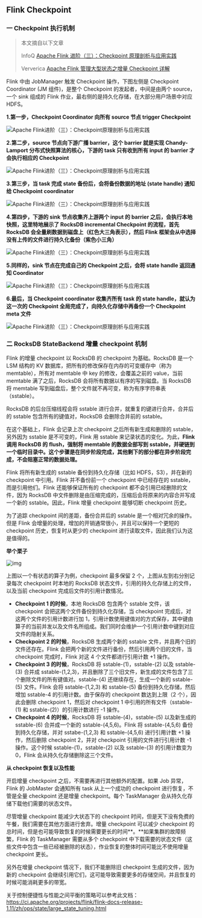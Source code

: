## Flink Checkpoint

### 一 Checkpoint 执行机制

> 本文摘自以下文章
>
> InfoQ [Apache Flink 进阶（三）：Checkpoint 原理剖析与应用实践](https://www.infoq.cn/article/WkGozMQQExq6Xm5eJl1E)
>
> Ververica [Apache Flink 管理大型状态之增量 Checkpoint 详解](https://ververica.cn/developers/manage-large-state-incremental-checkpoint/)

Flink 中由 JobManager 触发 Checkpoint 操作，下图左侧是 Checkpoint Coordinator (JM 组件)，是整个 Checkpoint 的发起者，中间是由两个 source，一个 sink 组成的 Flink 作业，最右侧的是持久化存储，在大部分用户场景中对应 HDFS。

**1.第一步，Checkpoint Coordinator 向所有 source 节点 trigger Checkpoint**

![Apache Flink进阶（三）：Checkpoint原理剖析与应用实践](https://static001.infoq.cn/resource/image/81/1f/817090dc706a6bc3f97ce2b5045f651f.png)

**2.第二步，source 节点向下游广播 barrier，这个 barrier 就是实现 Chandy-Lamport 分布式快照算法的核心，下游的 task 只有收到所有 input 的 barrier 才会执行相应的 Checkpoint**

![Apache Flink进阶（三）：Checkpoint原理剖析与应用实践](https://static001.infoq.cn/resource/image/e8/1a/e834a9fb615fc44e1d484a41ce858f1a.png)

**3.第三步，当 task 完成 state 备份后，会将备份数据的地址 (state handle) 通知给 Checkpoint coordinator**

![Apache Flink进阶（三）：Checkpoint原理剖析与应用实践](https://static001.infoq.cn/resource/image/38/42/38063dfab59c73f657d9eebef9216d42.png)

**4.第四步，下游的 sink 节点收集齐上游两个 input 的 barrier 之后，会执行本地快照，这里特地展示了 RocksDB incremental Checkpoint 的流程，首先 RocksDB 会全量刷数据到磁盘上（红色大三角表示），然后 Flink 框架会从中选择没有上传的文件进行持久化备份（紫色小三角）**

![Apache Flink进阶（三）：Checkpoint原理剖析与应用实践](https://static001.infoq.cn/resource/image/32/5d/324f573d9f0d66b3544230b0ca639e5d.png)

**5.同样的，sink 节点在完成自己的 Checkpoint 之后，会将 state handle 返回通知 Coordinator**

![Apache Flink进阶（三）：Checkpoint原理剖析与应用实践](https://static001.infoq.cn/resource/image/3b/95/3b0a07e86d16002d35dfe29b55a66c95.png)

**6.最后，当 Checkpoint coordinator 收集齐所有 task 的 state handle，就认为这一次的 Checkpoint 全局完成了，向持久化存储中再备份一个 Checkpoint meta 文件**

![Apache Flink进阶（三）：Checkpoint原理剖析与应用实践](https://static001.infoq.cn/resource/image/22/a7/2213f88974555dcb5e3f21ada20030a7.png)

### 二 RocksDB StateBackend 增量 checkpoint 机制

Flink 的增量 checkpoint 以 RocksDB 的 checkpoint 为基础。RocksDB 是一个 LSM 结构的 KV 数据库，把所有的修改保存在内存的可变缓存中（称为 memtable），所有对 memtable 中 key 的修改，会覆盖之前的 value，当前 memtable 满了之后，RocksDB 会将所有数据以有序的写到磁盘。当 RocksDB 将 memtable 写到磁盘后，整个文件就不再可变，称为有序字符串表（sstable）。

RocksDB 的后台压缩线程会将 sstable 进行合并，就重复的键进行合并，合并后的 sstable 包含所有的键值对，RocksDB 会删除合并前的 sstable。

在这个基础上，Flink 会记录上次 checkpoint 之后所有新生成和删除的 sstable，另外因为 sstable 是不可变的，Flink 用 sstable 来记录状态的变化。为此，**Flink 调用 RocksDB 的 flush，强制将 memtable 的数据全部写到 sstable，并硬链到一个临时目录中。这个步骤是在同步阶段完成，其他剩下的部分都在异步阶段完成，不会阻塞正常的数据处理。**

Flink 将所有新生成的 sstable 备份到持久化存储（比如 HDFS，S3），并在新的 checkpoint 中引用。Flink 并不备份前一个 checkpoint 中已经存在的 sstable，而是引用他们。Flink 还能够保证所有的 checkpoint 都不会引用已经删除的文件，因为 RocksDB 中文件删除是由压缩完成的，压缩后会将原来的内容合并写成一个新的 sstable。因此，Flink 增量 checkpoint 能够切断 checkpoint 历史。

为了追踪 checkpoint 间的差距，备份合并后的 sstable 是一个相对冗余的操作。但是 Flink 会增量的处理，增加的开销通常很小，并且可以保持一个更短的 checkpoint 历史，恢复时从更少的 checkpoint 进行读取文件，因此我们认为这是值得的。

**举个栗子**

![img](https://ververica.cn/wp-content/uploads/2019/09/Checkpoint-.jpg)

上图以一个有状态的算子为例，checkpoint 最多保留 2 个，上图从左到右分别记录每次 checkpoint 时本地的 RocksDB 状态文件，引用的持久化存储上的文件，以及当前 checkpoint 完成后文件的引用计数情况。

- **Checkpoint 1 的时候**，本地 RocksDB 包含两个 sstable 文件，该 checkpoint 会把这两个文件备份到持久化存储，当 checkpoint 完成后，对这两个文件的引用计数进行加 1，引用计数使用键值对的方式保存，其中键由算子的当前并发以及文件名所组成。我们同时会维护一个引用计数中键到对应文件的隐射关系。
- **Checkpoint 2 的时候**，RocksDB 生成两个新的 sstable 文件，并且两个旧的文件还存在。Flink 会把两个新的文件进行备份，然后引用两个旧的文件，当 checkpoint 完成时，Flink 对这 4 个文件都进行引用计数 +1 操作。
- **Checkpoint 3 的时候**，RocksDB 将 sstable-(1)，sstable-(2) 以及 sstable-(3) 合并成 sstable-(1,2,3)，并且删除了三个旧文件，新生成的文件包含了三个删除文件的所有键值对。sstable-(4) 还继续存在，生成一个新的 sstable-(5) 文件。Flink 会将 sstable-(1,2,3) 和 sstable-(5) 备份到持久化存储，然后增加 sstable-4 的引用计数。由于保存的 checkpoint 数达到上限（2 个），因此会删除 checkpoint 1，然后对 checkpoint 1 中引用的所有文件（sstable-(1) 和 sstable-(2)）的引用计数进行 -1 操作。
- **Checkpoint 4 的时候**，RocksDB 将 sstable-(4)，sstable-(5) 以及新生成的 sstable-(6) 合并成一个新的 sstable-(4,5,6)。Flink 将 sstable-(4,5,6) 备份到持久化存储，并对 sstabe-(1,2,3) 和 sstable-(4,5,6) 进行引用计数 +1 操作，然后删除 checkpoint 2，并对 checkpoint 引用的文件进行引用计数 -1 操作。这个时候 sstable-(1)，sstable-(2) 以及 sstable-(3) 的引用计数变为 0，Flink 会从持久化存储删除这三个文件。

**从 checkpoint 恢复以及性能**

开启增量 checkpoint 之后，不需要再进行其他额外的配置。如果 Job 异常，Flink 的 JobMaster 会通知所有 task 从上一个成功的 checkpoint 进行恢复，不管是全量 checkpoint 还是增量 checkpoint。每个 TaskManager 会从持久化存储下载他们需要的状态文件。

尽管增量 checkpoint 能减少大状态下的 checkpoint 时间，但是天下没有免费的午餐，我们需要在其他方面进行舍弃。增量 checkpoint 可以减少 checkpoint 的总时间，但是也可能导致恢复的时候需要更长的时间**。**如果集群的故障频繁，Flink 的 TaskManager 需要从多个 checkpoint 中下载需要的状态文件（这些文件中包含一些已经被删除的状态），作业恢复的整体时间可能比不使用增量 checkpoint 更长。

另外在增量 checkpoint 情况下，我们不能删除旧 checkpoint 生成的文件，因为新的 checkpoint 会继续引用它们，这可能导致需要更多的存储空间，并且恢复的时候可能消耗更多的带宽。

关于控制便捷性与性能之间平衡的策略可以参考此文档：
https://ci.apache.org/projects/flink/flink-docs-release-1.11/zh/ops/state/large_state_tuning.html